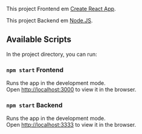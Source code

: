 This project Frontend em [Create React App](https://github.com/facebook/create-react-app).

This project Backend em [Node.JS](https://nodejs.org/en/).


## Available Scripts

In the project directory, you can run:

### `npm start` Frontend 

Runs the app in the development mode.<br />
Open [http://localhost:3000](http://localhost:3000) to view it in the browser.

### `npm start` Backend 

Runs the app in the development mode.<br />
Open [http://localhost:3333](http://localhost:3333) to view it in the browser.


